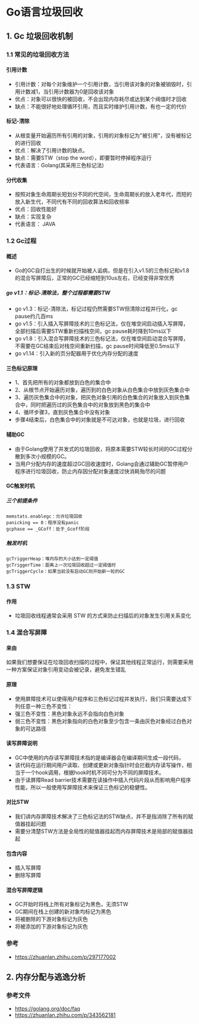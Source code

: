 Go语言垃圾回收
==

## 1. Gc 垃圾回收机制

### 1.1 常见的垃圾回收方法

#### 引用计数

- 引用计数：对每个对象维护一个引用计数，当引用该对象的对象被销毁时，引用计数减1，当引用计数器为0是回收该对象
- 优点：对象可以很快的被回收，不会出现内存耗尽或达到某个阀值时才回收
- 缺点：不能很好地处理循环引用，而且实时维护引用计数，有也一定的代价

#### 标记-清除

- 从根变量开始遍历所有引用的对象，引用的对象标记为"被引用"，没有被标记的进行回收
- 优点：解决了引用计数的缺点。
- 缺点：需要STW（stop the word），即要暂时停掉程序运行
- 代表语言：Golang(其采用三色标记法)

#### 分代收集

- 按照对象生命周期长短划分不同的代空间，生命周期长的放入老年代，而短的放入新生代，不同代有不同的回收算法和回收频率
- 优点：回收性能好
- 缺点：实现复杂
- 代表语言： JAVA

### 1.2 Gc过程

#### 概述

- Go的GC自打出生的时候就开始被人诟病，但是在引入v1.5的三色标记和v1.8的混合写屏障后，正常的GC已经缩短到10us左右，已经变得非常优秀

##### go v1.1：标记-清除法，整个过程都需要STW

- go v1.3：标记-清除法，标记过程仍然需要STW但清除过程并行化，gc pause约几百ms
- go v1.5：引入插入写屏障技术的三色标记法，仅在堆空间启动插入写屏障，全部扫描后需要STW重新扫描栈空间，gc pause耗时降到10ms以下
- go v1.8：引入混合写屏障技术的三色标记法，仅在堆空间启动混合写屏障，不需要在GC结束后对栈空间重新扫描，gc pause时间降低至0.5ms以下
- go v1.14：引入新的页分配器用于优化内存分配的速度

#### 三色标记原理

- 1、首先把所有的对象都放到白色的集合中
- 2、从根节点开始遍历对象，遍历到的白色对象从白色集合中放到灰色集合中
- 3、遍历灰色集合中的对象，把灰色对象引用的白色集合的对象放入到灰色集合中，同时把遍历过的灰色集合中的对象放到黑色的集合中
- 4、循环步骤3，直到灰色集合中没有对象
- 步骤4结束后，白色集合中的对象就是不可达对象，也就是垃圾，进行回收

#### 辅助GC

- 由于Golang使用了并发式的垃圾回收，将原本需要STW较长时间的GC过程分散到多次小规模的GC。
- 当用户分配内存的速度超过GC回收速度时，Golang会通过辅助GC暂停用户程序进行垃圾回收，防止内存因分配对象速度过快消耗殆尽的问题

#### GC触发时机

##### 三个前提条件

```
memstats.enablegc：允许垃圾回收
panicking == 0：程序没有panic
gcphase == _GCoff：处于_Gcoff阶段
```

##### 触发时机

```
gcTriggerHeap：堆内存的大小达到一定阈值
gcTriggerTime：距离上一次垃圾回收超过一定阈值时
gcTriggerCycle：如果当前没有启动GC则开始新一轮的GC
```

### 1.3 STW

#### 作用

- 垃圾回收线程通常会采用 STW 的方式来防止扫描后的对象发生引用关系变化

### 1.4 混合写屏障

#### 来由

如果我们想要保证在垃圾回收扫描的过程中，保证其他线程正常运行，则需要采用一种方案保证对象引用变动会被记录，避免发生错乱

#### 原理

- 使用屏障技术可以使得用户程序和三色标记过程并发执行，我们只需要达成下列任意一种三色不变性：
- 强三色不变性：黑色对象永远不会指向白色对象
- 弱三色不变性：黑色对象指向的白色对象至少包含一条由灰色对象经过白色对象的可达路径

#### 读写屏障说明

- GC中使用的内存读写屏障技术指的是编译器会在编译期间生成一段代码，
- 该代码在运行期间用户读取、创建或更新对象指针时会拦截内存读写操作，相当于一个hook调用，根据hook时机不同可分为不同的屏障技术。
- 由于读屏障Read barrier技术需要在读操作中插入代码片段从而影响用户程序性能，所以一般使用写屏障技术来保证三色标记的稳健性。

#### 对比STW

- 我们讲内存屏障技术解决了三色标记法的STW缺点，并不是指消除了所有的赋值器挂起问题
- 需要分清楚STW方法是全局性的赋值器挂起而内存屏障技术是局部的赋值器挂起

#### 包含内容

- 插入写屏障
- 删除写屏障

#### 混合写屏障逻辑

- GC开始时将栈上所有对象标记为黑色，无须STW
- GC期间在栈上创建的新对象均标记为黑色
- 将被删除的下游对象标记为灰色
- 将被添加的下游对象标记为灰色

### 参考

- https://zhuanlan.zhihu.com/p/297177002

## 2. 内存分配与逃逸分析

### 参考文件

- https://golang.org/doc/faq
- https://zhuanlan.zhihu.com/p/343562181

